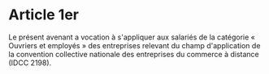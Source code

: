 # Article 1er

  
Le présent avenant a vocation à s'appliquer aux salariés de la catégorie « Ouvriers et employés » des entreprises relevant du champ d'application de la convention collective nationale des entreprises du commerce à distance (IDCC 2198).

